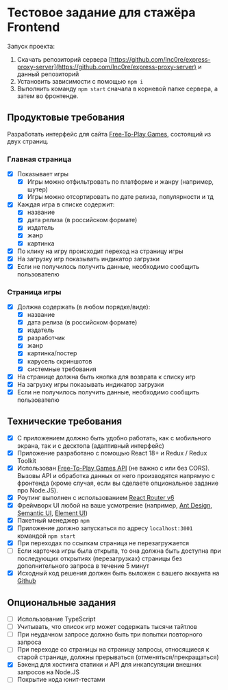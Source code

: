 # Тестовое задание для стажёра Frontend

Запуск проекта:

1. Скачать репозиторий сервера [https://github.com/Inc0re/express-proxy-server](https://github.com/Inc0re/express-proxy-server) и данный репозиторий
2. Установить зависимости с помощью `npm i`
3. Выполнить команду `npm start` сначала в корневой папке сервера, а затем во фронтенде.

## Продуктовые требования

Разработать интерфейс для сайта [Free-To-Play Games](https://www.freetogame.com/), состоящий из двух страниц.

### Главная страница

- [X] Показывает игры
  - [X] Игры можно отфильтровать по платформе и жанру (например, шутер)
  - [X] Игры можно отсортировать по дате релиза, популярности и тд
- [X] Каждая игра в списке содержит:
  - [X] название
  - [X] дата релиза (в российском формате)
  - [X] издатель
  - [X] жанр
  - [X] картинка
- [X] По клику на игру происходит переход на страницу игры
- [X] На загрузку игр показывать индикатор загрузки
- [X] Если не получилось получить данные, необходимо сообщить пользователю

### Страница игры

- [X] Должна содержать (в любом порядке/виде):
  - [X] название
  - [X] дата релиза (в российском формате)
  - [X] издатель
  - [X] разработчик
  - [X] жанр
  - [X] картинка/постер
  - [X] карусель скриншотов
  - [X] системные требования
- [X] На странице должна быть кнопка для возврата к списку игр
- [X] На загрузку игры показывать индикатор загрузки
- [X] Если не получилось получить данные, необходимо сообщить пользователю

## Технические требования

- [X] С приложением должно быть удобно работать, как с мобильного экрана, так и с десктопа (адаптивный интерфейс)
- [X] Приложение разработано с помощью React 18+ и Redux / Redux Toolkit
- [X] Использован [Free-To-Play Games API](https://www.freetogame.com/api-doc) (не важно с или без CORS). Вызовы API и обработка данных от него производятся напрямую с фронтенда (кроме случая, если вы сделаете опциональное задание про Node.JS).
- [X] Роутинг выполнен с использованием [React Router v6](https://reactrouter.com/en/main)
- [X] Фреймворк UI любой на ваше усмотрение (например, [Ant Design](https://ant.design/), [Semantic UI](https://react.semantic-ui.com/), [Element UI](http://elemental-ui.com/))
- [X] Пакетный менеджер `npm`
- [X] Приложение должно запускаться по адресу `localhost:3001` командой `npm start`
- [X] При переходах по ссылкам страница не перезагружается
- [ ] Если карточка игры была открыта, то она должна быть доступна при последующих открытиях (перезагрузках) страницы без дополнительного запроса в течение 5 минут
- [X] Исходный код решения должен быть выложен с вашего аккаунта на [Github](http://github.com/)

## Опциональные задания

- [ ] Использование TypeScript
- [ ] Учитывать, что список игр может содержать тысячи тайтлов
- [ ] При неудачном запросе должно быть три попытки повторного запроса
- [ ] При переходе со страницы на страницу запросы, относящиеся к старой странице, должны прерываться (отменяться/прекращаться)
- [X] Бэкенд для хостинга статики и API для инкапсуляции внешних запросов на Node.JS
- [ ] Покрытие кода юнит-тестами
